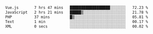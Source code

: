 <!--START_SECTION:waka-->

```txt
Vue.js       7 hrs 47 mins   ██████████████████░░░░░░░   72.23 %
JavaScript   2 hrs 21 mins   █████▒░░░░░░░░░░░░░░░░░░░   21.78 %
PHP          37 mins         █▒░░░░░░░░░░░░░░░░░░░░░░░   05.81 %
Text         1 min           ░░░░░░░░░░░░░░░░░░░░░░░░░   00.17 %
XML          0 secs          ░░░░░░░░░░░░░░░░░░░░░░░░░   00.02 %
```

<!--END_SECTION:waka-->
